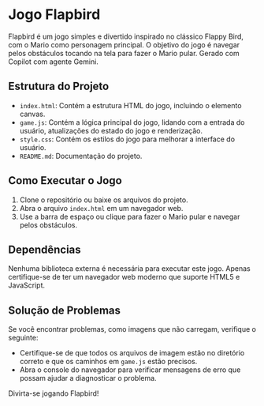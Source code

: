 # Jogo Flapbird
Flapbird é um jogo simples e divertido inspirado no clássico Flappy Bird, com o Mario como personagem principal. O objetivo do jogo é navegar pelos obstáculos tocando na tela para fazer o Mario pular. Gerado com Copilot com agente Gemini. 

## Estrutura do Projeto

- `index.html`: Contém a estrutura HTML do jogo, incluindo o elemento canvas.
- `game.js`: Contém a lógica principal do jogo, lidando com a entrada do usuário, atualizações do estado do jogo e renderização.
- `style.css`: Contém os estilos do jogo para melhorar a interface do usuário.
- `README.md`: Documentação do projeto.

## Como Executar o Jogo

1. Clone o repositório ou baixe os arquivos do projeto.
2. Abra o arquivo `index.html` em um navegador web.
3. Use a barra de espaço ou clique para fazer o Mario pular e navegar pelos obstáculos.

## Dependências

Nenhuma biblioteca externa é necessária para executar este jogo. Apenas certifique-se de ter um navegador web moderno que suporte HTML5 e JavaScript.

## Solução de Problemas

Se você encontrar problemas, como imagens que não carregam, verifique o seguinte:

- Certifique-se de que todos os arquivos de imagem estão no diretório correto e que os caminhos em `game.js` estão precisos.
- Abra o console do navegador para verificar mensagens de erro que possam ajudar a diagnosticar o problema.

Divirta-se jogando Flapbird!



